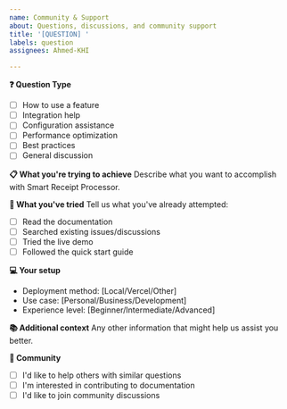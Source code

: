 ```yaml
---
name: Community & Support
about: Questions, discussions, and community support
title: '[QUESTION] '
labels: question
assignees: Ahmed-KHI

---
```


**❓ Question Type**
- [ ] How to use a feature
- [ ] Integration help
- [ ] Configuration assistance
- [ ] Performance optimization
- [ ] Best practices
- [ ] General discussion

**📋 What you're trying to achieve**
Describe what you want to accomplish with Smart Receipt Processor.

**🔧 What you've tried**
Tell us what you've already attempted:
- [ ] Read the documentation
- [ ] Searched existing issues/discussions
- [ ] Tried the live demo
- [ ] Followed the quick start guide

**💻 Your setup**
- Deployment method: [Local/Vercel/Other]
- Use case: [Personal/Business/Development]
- Experience level: [Beginner/Intermediate/Advanced]

**📚 Additional context**
Any other information that might help us assist you better.

**🤝 Community**
- [ ] I'd like to help others with similar questions
- [ ] I'm interested in contributing to documentation
- [ ] I'd like to join community discussions
